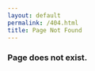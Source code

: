 ```yaml
---
layout: default
permalink: /404.html
title: Page Not Found
---
```


<div class="post">
	<h3 class="primary-color">Page does not exist.</h3>
</div>
